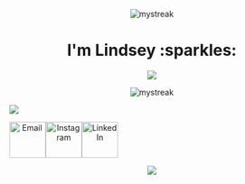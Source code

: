 <!-- header -->
<p align="center">
  <img src="https://capsule-render.vercel.app/api?type=venom&height=300&color=gradient&text=Hello,%20World!&descAlign=38&descAlignY=68&textBg=false&fontColor=FFE5B4&fontAlign=50" alt="mystreak"/>
</p>

<!-- about me -->

<h1 align="center">I'm Lindsey :sparkles:</h1>

<p align="center">
  <img src="https://capsule-render.vercel.app/api?type=transparent&height=100&color=gradient&text=Full%20Stack%20Web%20Developer%20from%20Tulsa,%20Oklahoma&descAlign=50&descAlignY=86&desc=%20Deeply%20creative%20and%20passionate%20about%20delivering%20exceptional%20work.&textBg=false&fontColor=FF7F50&fontAlign=50&section=footer&fontSize=30"/>
</p>

<!-- stats -->
<p align="center">
  <img src="https://github-readme-streak-stats.herokuapp.com/?user=timidgeek&theme=ayu-light" alt="mystreak"/>
</p>

<!-- links -->

<a align="center">
  <img src="https://capsule-render.vercel.app/api?type=transparent&height=50&color=gradient&descAlign=50&descAlignY=86&desc=Connect%20with%20me!&textBg=false&fontColor=FF7F50&fontAlign=50&section=footer&fontSize=30&reversal=false"/>
</a>

<p align="center" style="display: flex;">
  <!-- email -->
  <a href="mailto:timidgeek@yahoo.com" target="_blank"><img src="https://github.com/timidgeek/timidgeek/assets/109702893/e44dc18e-c4fc-4424-bba1-1c7a936173c9" alt="Email" style="width: 64px; height: 64px;"></a>
  <!-- instagram -->
  <a href="https://www.instagram.com/timidgeek/" target="_blank"><img src="https://github.com/timidgeek/timidgeek/assets/109702893/7029d951-d122-49b7-9b61-8902dd899536" alt="Instagram" style="width: 64px; height: 64px;"></a>
  <!-- linkedin -->
  <a href="https://www.linkedin.com/in/timidgeek/" target="_blank"><img src="https://github.com/timidgeek/timidgeek/assets/109702893/953eea15-2c02-44dd-97f4-152434470597" alt="LinkedIn" style="width: 64px; height: 64px;"></a>
</p>

<!-- website & footer -->
<p align="center">
  <a href="https://timidgeek.com/" target="_blank">
    <img src="https://capsule-render.vercel.app/api?type=cylinder&height=100&color=gradient&text=timidgeek.com/&descAlign=38&descAlignY=68&textBg=false&fontColor=FFE5B4&fontAlign=50&section=footer&fontSize=40"/>
    </a>
</p>








<!-- ![Top Langs](https://github-readme-stats.vercel.app/api/top-langs/?username=timidgeek&layout=compact&title_color=e0dedf&text_color=e0dedf&icon_color=007bff&bg_color=00000000&hide_border=true)
<img align="right" src="https://github-readme-stats.vercel.app/api?username=timidgeek&show_icons=true&icon_color=CE1D2D&text_color=e0dedf&bg_color=00000000&hide_title=true&hide_border=true" />

![footer](https://capsule-render.vercel.app/api?type=waving&height=150&color=gradient&descAlign=50&descAlignY=50&animation=fadeIn&fontColor=e0dedf&reversal=false&textBg=false&fontAlign=50&section=footer) -->
